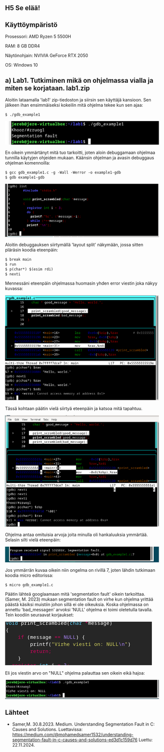 ## H5 Se elää!

## Käyttöympäristö

Prosessori: AMD Ryzen 5 5500H

RAM: 8 GB DDR4

Näytönohjain: NVIVIA GeForce RTX 2050

OS: Windows 10

## a) Lab1. Tutkiminen mikä on ohjelmassa vialla ja miten se korjataan. lab1.zip 

Aloitin lataamalla 'lab1' zip-tiedoston ja siirsin sen käyttäjä kansioon. Sen jälkeen ihan ensimmäiseksi kokeilin mitä ohjelma tekee kun sen ajaa: 

    $ ./gdb_example1

![ajotesti](Kuvat/ajotesti.png)

En oikein ymmärtänyt mitä tuo tarkoitti, joten aloin debuggamaan ohjelmaa tunnilla käytyjen ohjeiden mukaan. Käänsin ohjelman ja avasin debuggaus ohjelman komennoilla:

    $ gcc gdb_example1.c -g -Wall -Werror -o example1-gdb
    $ gdb example1-gdb 
    
![list](Kuvat/examplelist.png)

Aloitin debuggauksen siirtymällä 'layout split' näkymään, jossa sitten pläräsin koodia eteenpäin: 

    $ break main
    $ run
    $ p(char*) $(esim rdi)
    $ nexti

Mennessäni eteenpäin ohjelmassa huomasin yhden error viestin joka näkyy kuvassa: 

![error](Kuvat/outoerror.png)

Tässä kohtaan päätin vielä siirtyä eteenpäin ja katsoa mitä tapahtuu.

![error2](Kuvat/goodmessage.png) 

Ohjelma antaa omituisia arvoja joita minulla oli hankaluuksia ymmärtää. Selasin silti vielä eteenpäin: 

![ohjelman lopetus](Kuvat/ohjelmanlopetus.png)

Jos ymmärrän kuvaa oikein niin ongelma on rivillä 7, joten lähdin tutkimaan koodia micro editorissa: 

    $ micro gdb_example1.c

Päätin lähteä googlaamaan mitä 'segmentation fault' oikein tarkoittaa. (Samer, M. 2023) mukaan segmentation fault on virhe kun ohjelma yrittää päästä käsiksi muistiin johon sillä ei ole oikeuksia. Koska ohjelmassa on annettu 'bad_messagen' arvoksi 'NULL' ohjelma ei toimi oletetulla tavalla. Tein koodiin seuraavat korjaukset: 

![virheviesti](Kuvat/virheviesti.png)

Eli jos viestin arvo on "NULL" ohjelma palauttaa sen oikein eikä hajoa: 

![lab1fixed](Kuvat/fixedcode.png)

## Lähteet

- Samer,M. 30.8.2023. Medium. Understanding Segmentation Fault in C: Causes and Solutions. Luettavissa: https://medium.com/@mohamedsamer1532/understanding-segmentation-fault-in-c-causes-and-solutions-ed3d1c159d76 Luettu: 22.11.2024. 
